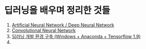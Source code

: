 딥러닝을 배우며 정리한 것들
============================

1. [Artificial Neural Network / Deep Neural Network](https://github.com/seoyounji/DeepLearning/tree/main/Artifical%20Neural%20Network)     
2. [Convolutional Neural Network](https://github.com/seoyounji/DeepLearning/tree/main/Convolutional%20Neural%20Network)     
3. [딥러닝 개발 환경 구축 (Windows + Anaconda + Tensorflow 1.9)](https://github.com/seoyounji/DeepLearning/tree/main/%EB%94%A5%EB%9F%AC%EB%8B%9D%20%EA%B0%9C%EB%B0%9C%20%ED%99%98%EA%B2%BD%20%EA%B5%AC%EC%B6%95%20(Windows%20%2B%20Anaconda%20%2B%20Tensorflow%201.9))
4. 